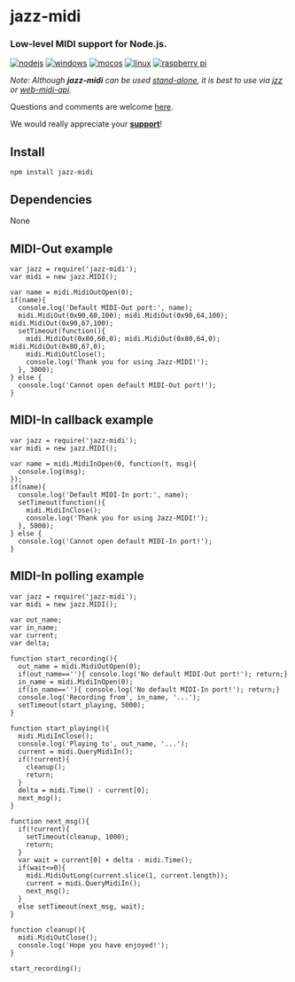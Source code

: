# jazz-midi

### Low-level MIDI support for Node.js.

[![nodejs](http://jazz-soft.github.io/img/nodejs.jpg)](https://www.npmjs.com/package/jazz-midi)
[![windows](http://jazz-soft.github.io/img/windows.jpg)](https://www.npmjs.com/package/jazz-midi)
[![mocos](http://jazz-soft.github.io/img/macos.jpg)](https://www.npmjs.com/package/jazz-midi)
[![linux](http://jazz-soft.github.io/img/linux.jpg)](https://www.npmjs.com/package/jazz-midi)
[![raspberry pi](http://jazz-soft.github.io/img/rpi.jpg)](https://www.npmjs.com/package/jazz-midi)

*Note:
Although **jazz-midi** can be used [stand-alone](http://jazz-soft.net/doc/Jazz-Plugin/reference.html),
it is best to use via [jzz](https://www.npmjs.com/package/jzz) or 
[web-midi-api](https://www.npmjs.com/package/web-midi-api).*

Questions and comments are welcome [here](http://jazz-soft.org).

We would really appreciate your [**support**](https://jazz-soft.net/donate)!


## Install
    npm install jazz-midi

## Dependencies
None

## MIDI-Out example

    var jazz = require('jazz-midi');
    var midi = new jazz.MIDI();
    
    var name = midi.MidiOutOpen(0);
    if(name){
      console.log('Default MIDI-Out port:', name);
      midi.MidiOut(0x90,60,100); midi.MidiOut(0x90,64,100); midi.MidiOut(0x90,67,100);
      setTimeout(function(){
        midi.MidiOut(0x80,60,0); midi.MidiOut(0x80,64,0); midi.MidiOut(0x80,67,0);
        midi.MidiOutClose();
        console.log('Thank you for using Jazz-MIDI!');
      }, 3000);
    } else {
      console.log('Cannot open default MIDI-Out port!');
    }

## MIDI-In callback example

    var jazz = require('jazz-midi');
    var midi = new jazz.MIDI();
    
    var name = midi.MidiInOpen(0, function(t, msg){
      console.log(msg);
    });
    if(name){
      console.log('Default MIDI-In port:', name);
      setTimeout(function(){
        midi.MidiInClose();
        console.log('Thank you for using Jazz-MIDI!');
      }, 5000);
    } else {
      console.log('Cannot open default MIDI-In port!');
    }

## MIDI-In polling example

    var jazz = require('jazz-midi');
    var midi = new jazz.MIDI();
    
    var out_name;
    var in_name;
    var current;
    var delta;
    
    function start_recording(){
      out_name = midi.MidiOutOpen(0);
      if(out_name==''){ console.log('No default MIDI-Out port!'); return;}
      in_name = midi.MidiInOpen(0);
      if(in_name==''){ console.log('No default MIDI-In port!'); return;}
      console.log('Recording from', in_name, '...');
      setTimeout(start_playing, 5000);
    }
    
    function start_playing(){
      midi.MidiInClose();
      console.log('Playing to', out_name, '...');
      current = midi.QueryMidiIn();
      if(!current){
        cleanup();
        return;
      }
      delta = midi.Time() - current[0];
      next_msg();
    }
    
    function next_msg(){
      if(!current){
        setTimeout(cleanup, 1000);
        return;
      }
      var wait = current[0] + delta - midi.Time();
      if(wait<=0){
        midi.MidiOutLong(current.slice(1, current.length));
        current = midi.QueryMidiIn();
        next_msg();
      }
      else setTimeout(next_msg, wait);
    }
    
    function cleanup(){
      midi.MidiOutClose();
      console.log('Hope you have enjoyed!');
    }
    
    start_recording();
